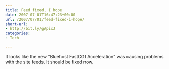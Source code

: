 ```yaml
---
title: Feed fixed, I hope
date: 2007-07-01T16:47:23+00:00
url: /2007/07/01/feed-fixed-i-hope/
short-url:
- http://bit.ly/gApixJ
categories:
- Tech

---
```

<div class='microid-mailto+http:sha1:e0dc41955de9fbc747c83fb08c6966a37e1e359c'>

It looks like the new "Bluehost FastCGI Acceleration" was causing problems with the site feeds. It should be fixed now.

